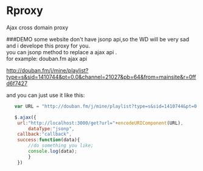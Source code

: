 Rproxy
======

Ajax cross domain proxy

###DEMO 
some website don't have jsonp api,so the WD will be very sad  
and i develope this proxy for you.  
you can jsonp method to replace a ajax api .  
for example:
douban.fm ajax api  

http://douban.fm/j/mine/playlist?type=s&sid=1410744&pt=0.0&channel=21027&pb=64&from=mainsite&r=0ffd6f7427


and you can just use it like this:

```javascript      
   var URL = "http://douban.fm/j/mine/playlist?type=s&sid=1410744&pt=0.0&channel=21027&pb=64&from=mainsite&r=0ffd6f7427";

   $.ajax({
	url:"http://localhost:3000/get?url="+encodeURIComponent(URL),
    	dataType:"jsonp",
  	callback:"callback",
	success:function(data){
		//do something you like;
   		console.log(data);
		}
	})
```
